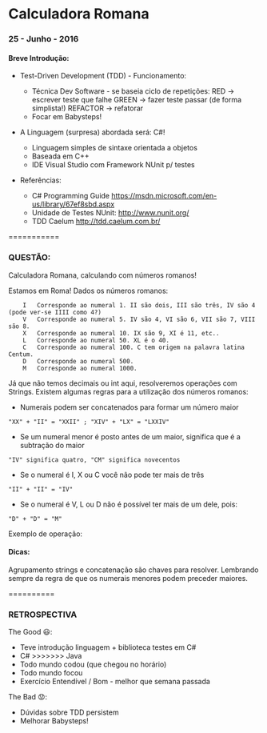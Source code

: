 Calculadora Romana
================

### 25 - Junho - 2016

#### Breve Introdução:

- Test-Driven Development (TDD) - Funcionamento:
	- Técnica Dev Software - se baseia ciclo de repetições:
	  RED 	 		-> escrever teste que falhe
	  GREEN	 		-> fazer teste passar (de forma simplista!)
	  REFACTOR 		-> refatorar
	- Focar em Babysteps!


- A Linguagem (surpresa) abordada será: C#!
	- Linguagem simples de sintaxe orientada a objetos
	- Baseada em C++
	- IDE Visual Studio com Framework NUnit p/ testes

- Referências:
	- C# Programming Guide
		https://msdn.microsoft.com/en-us/library/67ef8sbd.aspx
	- Unidade de Testes NUnit:
		http://www.nunit.org/
	- TDD Caelum
		http://tdd.caelum.com.br/

===========
### QUESTÃO:

Calculadora Romana, calculando com números romanos!

Estamos em Roma! Dados os números romanos:

```
	I	Corresponde ao numeral 1. II são dois, III são três, IV são 4 (pode ver-se IIII como 4?)
	V	Corresponde ao numeral 5. IV são 4, VI são 6, VII são 7, VIII são 8.
	X	Corresponde ao numeral 10. IX são 9, XI é 11, etc..
	L	Corresponde ao numeral 50. XL é o 40.
	C	Corresponde ao numeral 100. C tem origem na palavra latina Centum.
	D	Corresponde ao numeral 500.
	M   Corresponde ao numeral 1000.
```
Já que não temos decimais ou int aqui, resolveremos operações com Strings.
Existem algumas regras para a utilização dos números romanos:

- Numerais podem ser concatenados para formar um número maior

```
"XX" + "II" = "XXII" ; "XIV" + "LX" = "LXXIV"
```

- Se um numeral menor é posto antes de um maior, significa que é a subtração do maior

```
"IV" significa quatro, "CM" significa novecentos
```

- Se o numeral é I, X ou C você não pode ter mais de três

```
"II" + "II" = "IV"
```

- Se o numeral é V, L ou D não é possível ter mais de um dele, pois:

```
"D" + "D" = "M"
```

Exemplo de operação: 


#### Dicas:

Agrupamento strings e concatenação são chaves para resolver. Lembrando sempre da regra de que os numerais menores podem
preceder maiores.


==========
### RETROSPECTIVA

The Good :smiley::
- Teve introdução linguagem + biblioteca testes em C#
- C# >>>>>>> Java
- Todo mundo codou (que chegou no horário)
- Todo mundo focou
- Exercício Entendível / Bom - melhor que semana passada

The Bad :worried::
- Dúvidas sobre TDD persistem
- Melhorar Babysteps!
